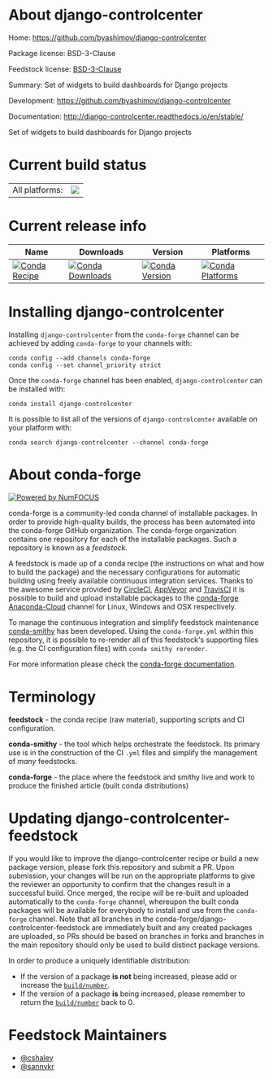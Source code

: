 About django-controlcenter
==========================

Home: https://github.com/byashimov/django-controlcenter

Package license: BSD-3-Clause

Feedstock license: [BSD-3-Clause](https://github.com/conda-forge/django-controlcenter-feedstock/blob/master/LICENSE.txt)

Summary: Set of widgets to build dashboards for Django projects

Development: https://github.com/byashimov/django-controlcenter

Documentation: http://django-controlcenter.readthedocs.io/en/stable/

Set of widgets to build dashboards for Django projects

Current build status
====================


<table><tr><td>All platforms:</td>
    <td>
      <a href="https://dev.azure.com/conda-forge/feedstock-builds/_build/latest?definitionId=2885&branchName=master">
        <img src="https://dev.azure.com/conda-forge/feedstock-builds/_apis/build/status/django-controlcenter-feedstock?branchName=master">
      </a>
    </td>
  </tr>
</table>

Current release info
====================

| Name | Downloads | Version | Platforms |
| --- | --- | --- | --- |
| [![Conda Recipe](https://img.shields.io/badge/recipe-django--controlcenter-green.svg)](https://anaconda.org/conda-forge/django-controlcenter) | [![Conda Downloads](https://img.shields.io/conda/dn/conda-forge/django-controlcenter.svg)](https://anaconda.org/conda-forge/django-controlcenter) | [![Conda Version](https://img.shields.io/conda/vn/conda-forge/django-controlcenter.svg)](https://anaconda.org/conda-forge/django-controlcenter) | [![Conda Platforms](https://img.shields.io/conda/pn/conda-forge/django-controlcenter.svg)](https://anaconda.org/conda-forge/django-controlcenter) |

Installing django-controlcenter
===============================

Installing `django-controlcenter` from the `conda-forge` channel can be achieved by adding `conda-forge` to your channels with:

```
conda config --add channels conda-forge
conda config --set channel_priority strict
```

Once the `conda-forge` channel has been enabled, `django-controlcenter` can be installed with:

```
conda install django-controlcenter
```

It is possible to list all of the versions of `django-controlcenter` available on your platform with:

```
conda search django-controlcenter --channel conda-forge
```


About conda-forge
=================

[![Powered by
NumFOCUS](https://img.shields.io/badge/powered%20by-NumFOCUS-orange.svg?style=flat&colorA=E1523D&colorB=007D8A)](https://numfocus.org)

conda-forge is a community-led conda channel of installable packages.
In order to provide high-quality builds, the process has been automated into the
conda-forge GitHub organization. The conda-forge organization contains one repository
for each of the installable packages. Such a repository is known as a *feedstock*.

A feedstock is made up of a conda recipe (the instructions on what and how to build
the package) and the necessary configurations for automatic building using freely
available continuous integration services. Thanks to the awesome service provided by
[CircleCI](https://circleci.com/), [AppVeyor](https://www.appveyor.com/)
and [TravisCI](https://travis-ci.com/) it is possible to build and upload installable
packages to the [conda-forge](https://anaconda.org/conda-forge)
[Anaconda-Cloud](https://anaconda.org/) channel for Linux, Windows and OSX respectively.

To manage the continuous integration and simplify feedstock maintenance
[conda-smithy](https://github.com/conda-forge/conda-smithy) has been developed.
Using the ``conda-forge.yml`` within this repository, it is possible to re-render all of
this feedstock's supporting files (e.g. the CI configuration files) with ``conda smithy rerender``.

For more information please check the [conda-forge documentation](https://conda-forge.org/docs/).

Terminology
===========

**feedstock** - the conda recipe (raw material), supporting scripts and CI configuration.

**conda-smithy** - the tool which helps orchestrate the feedstock.
                   Its primary use is in the construction of the CI ``.yml`` files
                   and simplify the management of *many* feedstocks.

**conda-forge** - the place where the feedstock and smithy live and work to
                  produce the finished article (built conda distributions)


Updating django-controlcenter-feedstock
=======================================

If you would like to improve the django-controlcenter recipe or build a new
package version, please fork this repository and submit a PR. Upon submission,
your changes will be run on the appropriate platforms to give the reviewer an
opportunity to confirm that the changes result in a successful build. Once
merged, the recipe will be re-built and uploaded automatically to the
`conda-forge` channel, whereupon the built conda packages will be available for
everybody to install and use from the `conda-forge` channel.
Note that all branches in the conda-forge/django-controlcenter-feedstock are
immediately built and any created packages are uploaded, so PRs should be based
on branches in forks and branches in the main repository should only be used to
build distinct package versions.

In order to produce a uniquely identifiable distribution:
 * If the version of a package **is not** being increased, please add or increase
   the [``build/number``](https://docs.conda.io/projects/conda-build/en/latest/resources/define-metadata.html#build-number-and-string).
 * If the version of a package **is** being increased, please remember to return
   the [``build/number``](https://docs.conda.io/projects/conda-build/en/latest/resources/define-metadata.html#build-number-and-string)
   back to 0.

Feedstock Maintainers
=====================

* [@cshaley](https://github.com/cshaley/)
* [@sannykr](https://github.com/sannykr/)


